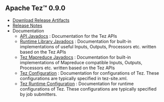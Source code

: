 <!--
   Licensed to the Apache Software Foundation (ASF) under one or more
   contributor license agreements.  See the NOTICE file distributed with
   this work for additional information regarding copyright ownership.
   The ASF licenses this file to You under the Apache License, Version 2.0
   (the "License"); you may not use this file except in compliance with
   the License.  You may obtain a copy of the License at

       http://www.apache.org/licenses/LICENSE-2.0

   Unless required by applicable law or agreed to in writing, software
   distributed under the License is distributed on an "AS IS" BASIS,
   WITHOUT WARRANTIES OR CONDITIONS OF ANY KIND, either express or implied.
   See the License for the specific language governing permissions and
   limitations under the License.
-->

<head><title>Apache Tez&trade; 0.9.0</title></head>

Apache Tez&trade; 0.9.0
----------------------

- [Download Release Artifacts](http://www.apache.org/dyn/closer.lua/tez/0.9.0/)
- [Release Notes](0.9.0/release-notes.txt)
- Documentation
    - [API Javadocs](0.9.0/tez-api-javadocs/index.html) : Documentation for the Tez APIs
    - [Runtime Library Javadocs](0.9.0/tez-runtime-library-javadocs/index.html) : Documentation for built-in implementations of useful Inputs, Outputs, Processors etc. written based on the Tez APIs 
    - [Tez Mapreduce Javadocs](0.9.0/tez-mapreduce-javadocs/index.html) : Documentation for built-in implementations of Mapreduce compatible Inputs, Outputs, Processors etc. written based on the Tez APIs 
    - [Tez Configuration](0.9.0/tez-api-javadocs/configs/TezConfiguration.html) : Documentation for configurations of Tez. These configurations are typically specified in tez-site.xml.
    - [Tez Runtime Configuration](0.9.0/tez-runtime-library-javadocs/configs/TezRuntimeConfiguration.html) : Documentation for runtime configurations of Tez. These configurations are typically specified by job submitters.
